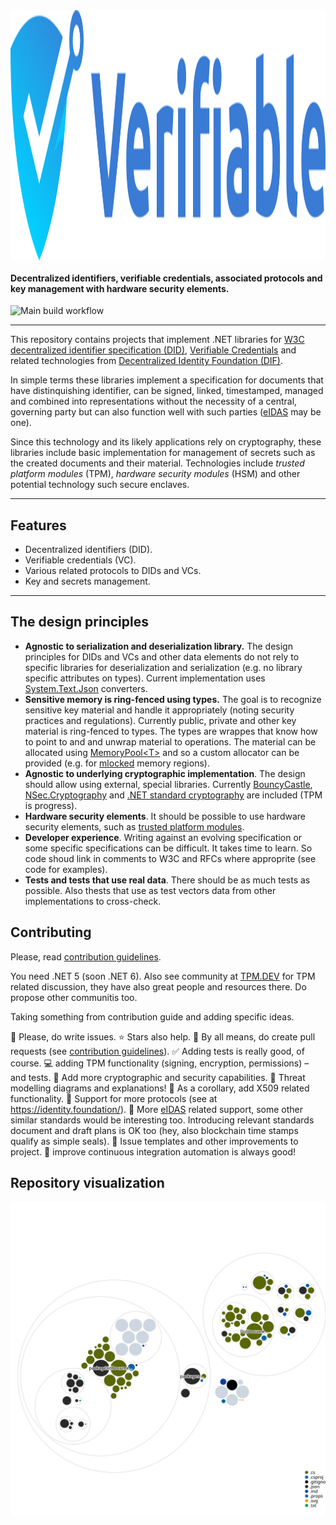 <img style="display: block; margin-inline-start: auto; margin-inline-end: auto;" src="resources/verifiable-github-logo.svg" width="800" height="400" alt="Verifiable project logo: A shield in blue hues with a rounded top that narrows downwards in a 'V' like shape. In the center there is the tip of white 'V' that elongates across the left corner of the shield to white background. Undernath the lower side of 'V' there is a stylistic key handle also elongating over the edge of the shield.">

#### Decentralized identifiers, verifiable credentials, associated protocols and key management with hardware security elements.

![Main build workflow](https://github.com/lumoin/Verifiable/actions/workflows/main.yml/badge.svg)

<hr>

This repository contains projects that implement .NET libraries for [W3C decentralized identifier specification (DID)](https://www.w3.org/TR/did-core/), [Verifiable Credentials](https://www.w3.org/TR/vc-data-model/) and related technologies from [Decentralized Identity Foundation (DIF)](https://identity.foundation/).

In simple terms these libraries implement a specification for documents that have distinquishing identifier, can be signed, linked, timestamped, managed and combined into representations without the necessity of a central, governing party but can also function well with such parties ([eIDAS](https://en.wikipedia.org/wiki/EIDAS) may be one).

Since this technology and its likely applications rely on cryptography, these libraries include basic implementation for management of secrets such as the created documents and their material. Technologies include _trusted platform modules_ (TPM), _hardware security modules_ (HSM) and other potential technology such secure enclaves.

<hr>

## Features

- Decentralized identifiers (DID).
- Verifiable credentials (VC).
- Various related protocols to DIDs and VCs.
- Key and secrets management.

<hr>

## The design principles

- **Agnostic to serialization and deserialization library.** The design principles for DIDs and VCs and other data elements do not rely to specific libraries for deserialization and serialization (e.g. no library specific attributes on types). Current implementation uses [System.Text.Json](https://www.nuget.org/packages/System.Text.Json/) converters.
- **Sensitive memory is ring-fenced using types.** The goal is to recognize sensitive key material and handle it appropriately (noting security practices and regulations). Currently public, private and other key material is ring-fenced to types. The types are wrappes that know how to point to and and unwrap material to operations. The material can be allocated using [MemoryPool&lt;T&gt;](https://docs.microsoft.com/en-us/dotnet/api/system.buffers.memorypool-1) and so a custom allocator can be provided (e.g. for [mlocked](https://man7.org/linux/man-pages/man2/mlock.2.html) memory regions).
- **Agnostic to underlying cryptographic implementation**. The design should allow using external, special libraries. Currently [BouncyCastle](https://www.nuget.org/packages/Portable.BouncyCastle/), [NSec.Cryptography](https://www.nuget.org/packages/NSec.Cryptography) and [.NET standard cryptography](https://docs.microsoft.com/en-us/dotnet/standard/security/cryptography-model) are included (TPM is progress).
- **Hardware security elements**. It should be possible to use hardware security elements, such as [trusted platform modules](https://en.wikipedia.org/wiki/Trusted_Platform_Module).
- **Developer experience**. Writing against an evolving specification or some specific specifications can be difficult. It takes time to learn. So code shoud link in comments to W3C and RFCs where approprite (see code for examples).
- **Tests and tests that use real data**. There should be as much tests as possible. Also thests that use as test vectors data from other implementations to cross-check.

## Contributing

Please, read [contribution guidelines](.github/contributing.md).

You need .NET 5 (soon .NET 6). Also see community at [TPM.DEV](https://developers.tpm.dev/) for TPM related discussion, they have also great people and resources there. Do propose other communitis too.

Taking something from contribution guide and adding specific ideas.

:eyes: Please, do write issues.
:star: Stars also help.
:raised_hands: By all means, do create pull requests (see [contribution guidelines](.github/contributing.md)).
:white_check_mark: Adding tests is really good, of course.
:computer: adding TPM functionality (signing, encryption, permissions) &ndash; and tests.
:closed_lock_with_key: Add more cryptographic and security capabilities.
:memo: Threat modelling diagrams and explanations!
:key: As a corollary, add X509 related functionality.
:blue_book: Support for more protocols (see at https://identity.foundation/).
:book: More [eIDAS](https://en.wikipedia.org/wiki/EIDAS) related support, some other similar standards would be interesting too. Introducing relevant standards document and draft plans is OK too (hey, also blockchain time stamps qualify as simple seals).
:thought_balloon: Issue templates and other improvements to project.
:rocket: improve continuous integration automation is always good!

## Repository visualization

![Visualization of this repo](./resources/diagram.svg)
